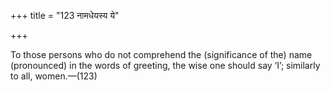 +++
title = "123 नामधेयस्य ये"

+++

To those persons who do not comprehend the (significance of the) name (pronounced) in the words of greeting, the wise one should say ‘I’; similarly to all, women.—(123)